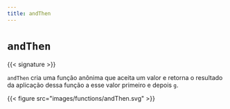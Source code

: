 ```yaml
---
title: andThen
---
```


# `andThen`

{{< signature >}}

`andThen` cria uma função anônima que aceita um valor e retorna o resultado da aplicação dessa função a esse valor primeiro e depois `g`.

{{< figure src="images/functions/andThen.svg" >}}
